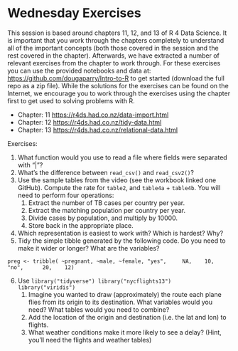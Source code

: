 # Wednesday Exercises

This session is based around chapters 11, 12, and 13 of R 4 Data Science. It is important that you work through the chapters completely to understand all of the important concepts (both those covered in the session and the rest covered in the chapter). Afterwards, we have extracted a number of relevant exercises from the chapter to work through. For these exercises you can use the provided notebooks and data at: https://github.com/dougaparry/Intro-to-R to get started (download the full repo as a zip file). While the solutions for the exercises can be found on the Internet, we encourage you to work through the exercises using the chapter first to get used to solving problems with R.

- Chapter: 11 https://r4ds.had.co.nz/data-import.html 
- Chapter: 12 https://r4ds.had.co.nz/tidy-data.html 
- Chapter: 13 https://r4ds.had.co.nz/relational-data.html 

Exercises:

1. What function would you use to read a file where fields were separated with “|”?
2. What’s the difference between `read_csv()` and `read_csv2()`?
3. Use the sample tables from the video (see the workbook linked one GitHub). Compute the rate for `table2`, and `table4a` + `table4b`. You will need to perform four operations:
    1. Extract the number of TB cases per country per year.
    2. Extract the matching population per country per year.
    3. Divide cases by population, and multiply by 10000.
    4. Store back in the appropriate place.
4. Which representation is easiest to work with? Which is hardest? Why?
5. Tidy the simple tibble generated by the following code. Do you need to make it wider or longer? What are the variables? 

`preg <- tribble( ~pregnant, ~male, ~female, "yes",     NA,    10, "no",      20,    12)`

6. Use `library("tidyverse") library("nycflights13") library("viridis")`
    1. Imagine you wanted to draw (approximately) the route each plane flies from its origin to its destination. What variables would you need? What tables would you need to combine?
    2. Add the location of the origin and destination (i.e. the lat and lon) to flights.
    3. What weather conditions make it more likely to see a delay? (Hint, you’ll need the flights and weather tables)
